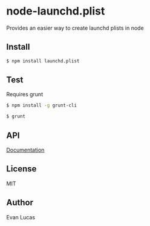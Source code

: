 # node-launchd.plist

Provides an easier way to create launchd plists in node

## Install

```bash
$ npm install launchd.plist
```

## Test

Requires grunt

```bash
$ npm install -g grunt-cli
```

```bash
$ grunt
```

## API

[Documentation](https://evanlucas.github.io/node-launchd.plist)

## License

MIT

## Author

Evan Lucas